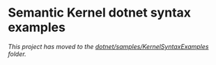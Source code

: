 # Semantic Kernel dotnet syntax examples

*This project has moved to the [dotnet/samples/KernelSyntaxExamples](../../../dotnet/samples/KernelSyntaxExamples/) folder.*